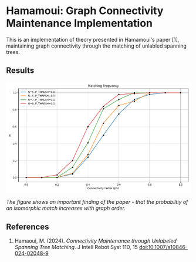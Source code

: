 # Hamamoui: Graph Connectivity Maintenance Implementation

This is an implementation of theory presented in Hamamoui's paper [1], maintaining graph connectivity through the matching of unlabled spanning trees.

## Results

![Matching Frequencies](https://github.com/ericjhkim/hamamoui-connectivity/blob/main/fm_by_order.png)

_The figure shows an important finding of the paper - that the probabiltiy of an isomorphic match increases with graph order._

## References
  1. Hamaoui, M. (2024). *Connectivity Maintenance through Unlabeled Spanning Tree Matching*. J Intell Robot Syst 110, 15 [doi:10.1007/s10846-024-02048-9](https://doi.org/10.1007/s10846-024-02048-9)